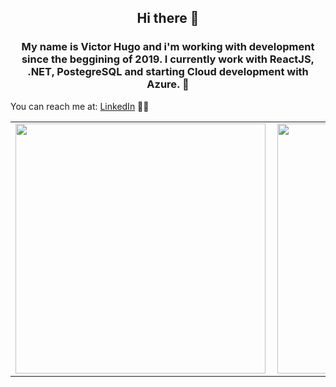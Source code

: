### <h2 align="center"> Hi there 👋 </h2>

<h3 align="center">My name is Victor Hugo and i'm working with development since the beggining of 2019. 
I currently work with ReactJS, .NET, PostegreSQL and starting Cloud development with Azure. 🚀</h3>

You can reach me at: [LinkedIn](https://www.linkedin.com/in/victor-hugo-ferreira-915788169/) 👨💼

<center>
<table align="center">
  <tr>
      <td><img width="400px" align="left" src="https://github-readme-stats.vercel.app/api/top-langs/?username=frakneable&hide=html&layout=compact&theme=vue&count_private=true" /></td>
      <td><img width="400px" align="left" src="https://github-readme-stats.vercel.app/api?username=frakneable&count_private=true&show_icons=true&theme=vue" /></td>
  </tr>  
</table>
</center>
